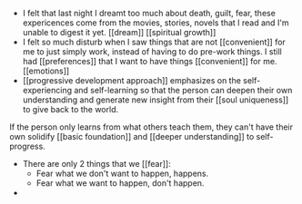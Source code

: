 - I felt that last night I dreamt too much about death, guilt, fear, these expericences come from the movies, stories, novels that I read and I'm unable to digest it yet. [[dream]] [[spiritual growth]]
- I felt so much disturb when I saw things that are not [[convenient]] for me to just simply work, instead of having to do pre-work things. I still had [[preferences]] that I want to have things [[convenient]] for me. [[emotions]]
- [[progressive development approach]] emphasizes on the self-experiencing and self-learning so that the person can deepen their own understanding and generate new insight from their [[soul uniqueness]] to give back to the world.

If the person only learns from what others teach them, they can't have their own solidify [[basic foundation]] and [[deeper understanding]] to self-progress.
- There are only 2 things that we [[fear]]:
    - Fear what we don't want to happen, happens.
    - Fear what we want to happen, don't happen.
- 
